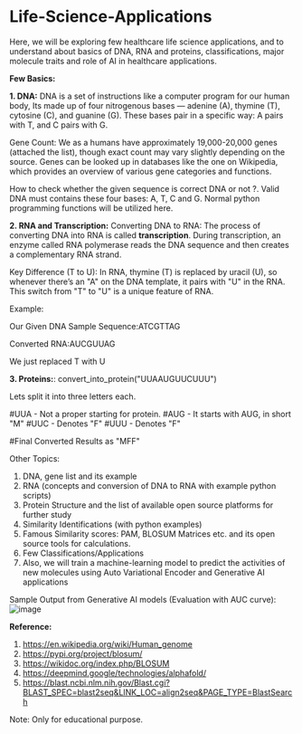 # Life-Science-Applications

Here, we will be exploring few healthcare life science applications, and to understand about basics of DNA, RNA and proteins, classifications, major molecule traits and role of AI in healthcare applications.


**Few Basics:**

**1. DNA:** DNA is a set of instructions like a computer program for our human body, Its made up of four nitrogenous bases — adenine (A), thymine (T), cytosine (C), and guanine (G). These bases pair in a specific way: A pairs with T, and C pairs with G.

Gene Count: We as a humans have approximately 19,000-20,000 genes (attached the list), though exact count may vary slightly depending on the source. Genes can be looked up in databases like the one on Wikipedia, which provides an overview of various gene categories and functions.

How to check whether the given sequence is correct DNA or not ?. Valid DNA must contains these four bases: A, T, C and G. Normal python programming functions will be utilized here.


**2. RNA and Transcription:**
Converting DNA to RNA: The process of converting DNA into RNA is called **transcription**. During transcription, an enzyme called RNA polymerase reads the DNA sequence and then creates a complementary RNA strand.

Key Difference (T to U): In RNA, thymine (T) is replaced by uracil (U), so whenever there’s an "A" on the DNA template, it pairs with "U" in the RNA. This switch from "T" to "U" is a unique feature of RNA.

Example:

Our Given DNA Sample Sequence:ATCGTTAG

Converted RNA:AUCGUUAG

We just replaced T with U

**3. Proteins:**:
convert_into_protein("UUAAUGUUCUUU")

Lets split it into three letters each. 

#UUA - Not a proper starting for protein.
#AUG - It starts with AUG, in short "M"
#UUC - Denotes "F"
#UUU - Denotes "F"

#Final Converted Results as "MFF"

Other Topics:

1. DNA, gene list and its example
2. RNA (concepts and conversion of DNA to RNA with example python scripts)
3. Protein Structure and the list of available open source platforms for further study
4. Similarity Identifications (with python examples)
5. Famous Similarity scores: PAM, BLOSUM Matrices etc. and its open source tools for calculations.
6. Few Classifications/Applications
7. Also, we will train a machine-learning model to predict the activities of new molecules using Auto Variational Encoder and Generative AI applications


Sample Output from Generative AI models (Evaluation with AUC curve):
![image](https://github.com/user-attachments/assets/e5e638ca-30db-415e-9dbb-41a155ed70bb)


**Reference:**
1. https://en.wikipedia.org/wiki/Human_genome
2. https://pypi.org/project/blosum/
3. https://wikidoc.org/index.php/BLOSUM
4. https://deepmind.google/technologies/alphafold/
5. https://blast.ncbi.nlm.nih.gov/Blast.cgi?BLAST_SPEC=blast2seq&LINK_LOC=align2seq&PAGE_TYPE=BlastSearch

Note: Only for educational purpose. 
